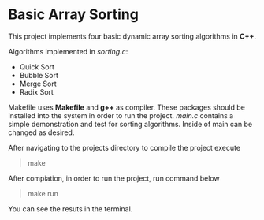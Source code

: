 # Basic Array Sorting
This project implements four basic dynamic array sorting algorithms in **C++**.

Algorithms implemented  in *sorting.c*:
- Quick Sort
- Bubble Sort
- Merge Sort
- Radix Sort

Makefile uses **Makefile** and **g++** as compiler. These packages should be installed into the system in order to run the project. *main.c* contains a simple demonstration and test for sorting algorithms. Inside of main can be changed as desired.

After navigating to the projects directory to compile the project execute
> make

After compiation, in order to run the project, run command below
> make run

You can see the resuts in the terminal.
